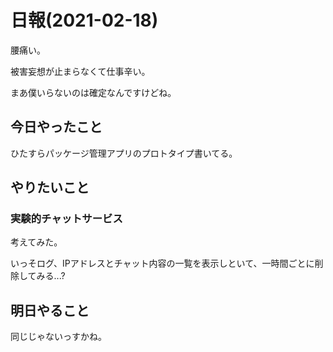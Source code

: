 # 日報(2021-02-18)

腰痛い。

被害妄想が止まらなくて仕事辛い。

まあ僕いらないのは確定なんですけどね。

## 今日やったこと

ひたすらパッケージ管理アプリのプロトタイプ書いてる。

## やりたいこと

### 実験的チャットサービス

考えてみた。

いっそログ、IPアドレスとチャット内容の一覧を表示しといて、一時間ごとに削除してみる...?

## 明日やること

同じじゃないっすかね。
